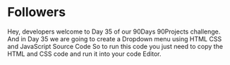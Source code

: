 # Followers
Hey, developers welcome to Day 35 of our 90Days 90Projects challenge. And in Day 35 we are going to create a Dropdown menu using HTML CSS and JavaScript Source Code    So to run this code you just need to copy the HTML and CSS code and run it into your code Editor. 
